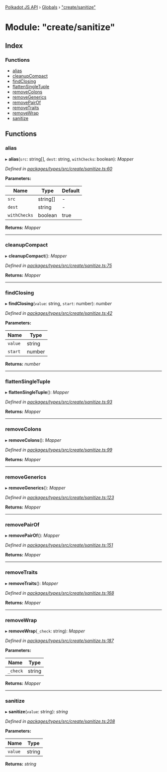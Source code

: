 [Polkadot JS API](../README.md) › [Globals](../globals.md) › ["create/sanitize"](_create_sanitize_.md)

# Module: "create/sanitize"

## Index

### Functions

* [alias](_create_sanitize_.md#alias)
* [cleanupCompact](_create_sanitize_.md#cleanupcompact)
* [findClosing](_create_sanitize_.md#findclosing)
* [flattenSingleTuple](_create_sanitize_.md#flattensingletuple)
* [removeColons](_create_sanitize_.md#removecolons)
* [removeGenerics](_create_sanitize_.md#removegenerics)
* [removePairOf](_create_sanitize_.md#removepairof)
* [removeTraits](_create_sanitize_.md#removetraits)
* [removeWrap](_create_sanitize_.md#removewrap)
* [sanitize](_create_sanitize_.md#sanitize)

## Functions

###  alias

▸ **alias**(`src`: string[], `dest`: string, `withChecks`: boolean): *Mapper*

*Defined in [packages/types/src/create/sanitize.ts:60](https://github.com/polkadot-js/api/blob/39c44bb5aa/packages/types/src/create/sanitize.ts#L60)*

**Parameters:**

Name | Type | Default |
------ | ------ | ------ |
`src` | string[] | - |
`dest` | string | - |
`withChecks` | boolean | true |

**Returns:** *Mapper*

___

###  cleanupCompact

▸ **cleanupCompact**(): *Mapper*

*Defined in [packages/types/src/create/sanitize.ts:75](https://github.com/polkadot-js/api/blob/39c44bb5aa/packages/types/src/create/sanitize.ts#L75)*

**Returns:** *Mapper*

___

###  findClosing

▸ **findClosing**(`value`: string, `start`: number): *number*

*Defined in [packages/types/src/create/sanitize.ts:42](https://github.com/polkadot-js/api/blob/39c44bb5aa/packages/types/src/create/sanitize.ts#L42)*

**Parameters:**

Name | Type |
------ | ------ |
`value` | string |
`start` | number |

**Returns:** *number*

___

###  flattenSingleTuple

▸ **flattenSingleTuple**(): *Mapper*

*Defined in [packages/types/src/create/sanitize.ts:93](https://github.com/polkadot-js/api/blob/39c44bb5aa/packages/types/src/create/sanitize.ts#L93)*

**Returns:** *Mapper*

___

###  removeColons

▸ **removeColons**(): *Mapper*

*Defined in [packages/types/src/create/sanitize.ts:99](https://github.com/polkadot-js/api/blob/39c44bb5aa/packages/types/src/create/sanitize.ts#L99)*

**Returns:** *Mapper*

___

###  removeGenerics

▸ **removeGenerics**(): *Mapper*

*Defined in [packages/types/src/create/sanitize.ts:123](https://github.com/polkadot-js/api/blob/39c44bb5aa/packages/types/src/create/sanitize.ts#L123)*

**Returns:** *Mapper*

___

###  removePairOf

▸ **removePairOf**(): *Mapper*

*Defined in [packages/types/src/create/sanitize.ts:151](https://github.com/polkadot-js/api/blob/39c44bb5aa/packages/types/src/create/sanitize.ts#L151)*

**Returns:** *Mapper*

___

###  removeTraits

▸ **removeTraits**(): *Mapper*

*Defined in [packages/types/src/create/sanitize.ts:168](https://github.com/polkadot-js/api/blob/39c44bb5aa/packages/types/src/create/sanitize.ts#L168)*

**Returns:** *Mapper*

___

###  removeWrap

▸ **removeWrap**(`_check`: string): *Mapper*

*Defined in [packages/types/src/create/sanitize.ts:187](https://github.com/polkadot-js/api/blob/39c44bb5aa/packages/types/src/create/sanitize.ts#L187)*

**Parameters:**

Name | Type |
------ | ------ |
`_check` | string |

**Returns:** *Mapper*

___

###  sanitize

▸ **sanitize**(`value`: string): *string*

*Defined in [packages/types/src/create/sanitize.ts:208](https://github.com/polkadot-js/api/blob/39c44bb5aa/packages/types/src/create/sanitize.ts#L208)*

**Parameters:**

Name | Type |
------ | ------ |
`value` | string |

**Returns:** *string*
